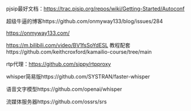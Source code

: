 pjsip最好文档：https://trac.pjsip.org/repos/wiki/Getting-Started/Autoconf

超级牛逼的博客https://github.com/onmyway133/blog/issues/284

https://onmyway133.com/

 https://m.bilibili.com/video/BV1fsSoYdESL 教程配套https://github.com/keithcroxford/kamailio-course/tree/main

rtp代理：https://github.com/sippy/rtpproxy

whisper简易版https://github.com/SYSTRAN/faster-whisper

语音文字模型https://github.com/openai/whisper

流媒体服务器https://github.com/ossrs/srs